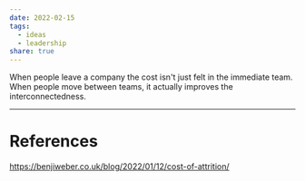 ```yaml
---
date: 2022-02-15
tags:
  - ideas
  - leadership
share: true
---
```


When people leave a company the cost isn't just felt in the immediate team.
When people move between teams, it actually improves the interconnectedness.

---
# References
https://benjiweber.co.uk/blog/2022/01/12/cost-of-attrition/